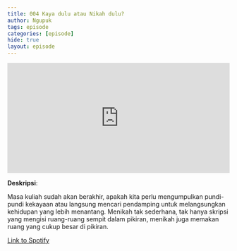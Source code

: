 ```yaml
---
title: 004 Kaya dulu atau Nikah dulu?
author: Ngupuk
tags: episode
categories: [episode]
hide: true
layout: episode
---
```


<iframe src="https://open.spotify.com/embed/episode/2y2EVcgmjp9ZvRhy9hIG7J" width="100%" height="250" frameborder="0" allowtransparency="true" allow="encrypted-media"></iframe>

**Deskripsi**:

Masa kuliah sudah akan berakhir, apakah kita perlu mengumpulkan pundi-pundi kekayaan atau langsung mencari pendamping untuk melangsungkan kehidupan yang lebih menantang.
Menikah tak sederhana, tak hanya skripsi yang mengisi ruang-ruang sempit dalam pikiran, menikah juga memakan ruang yang cukup besar di pikiran.

[Link to Spotify](https://open.spotify.com/episode/2y2EVcgmjp9ZvRhy9hIG7J)
